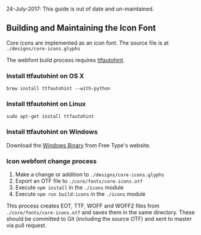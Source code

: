 24-July-2017: This guide is out of date and un-maintained.


## Building and Maintaining the Icon Font

Core icons are implemented as an icon font. The source file is at `./designs/core-icons.glyphs`

The webfont build process requires [ttfautohint](https://www.freetype.org/ttfautohint/#download).

### Install ttfautohint on OS X

    brew install ttfautohint --with-python

### Install ttfautohint on Linux

    sudo apt-get install ttfautohint

### Install ttfautohint on Windows

Download the [Windows Binary](https://www.freetype.org/ttfautohint/#download) from Free Type's website.

### Icon webfont change process

1. Make a change or addition to `./designs/core-icons.glyphs`
2. Export an OTF file to `./core/fonts/core-icons.otf`
3. Execute `npm install` in the `./icons` module
4. Execute `npm run build:icons` in the `./icons` module

This process creates EOT, TTF, WOFF and WOFF2 files from `./core/fonts/core-icons.otf` and saves them in the same directory. These should be committed to Git (including the source OTF) and sent to master via pull request.
